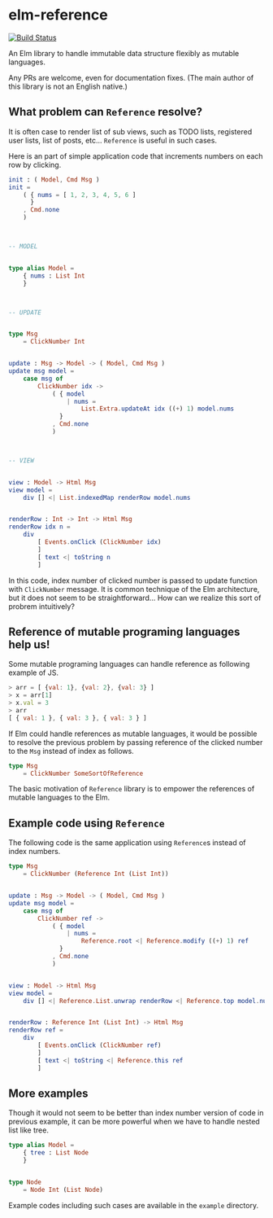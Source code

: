 # elm-reference

[![Build Status](https://travis-ci.org/arowM/elm-reference.svg?branch=master)](https://travis-ci.org/arowM/elm-reference)

An Elm library to handle immutable data structure flexibly as mutable languages.

Any PRs are welcome, even for documentation fixes.  (The main author of this library is not an English native.)

## What problem can `Reference` resolve?

It is often case to render list of sub views, such as TODO lists, registered user lists, list of posts, etc...
`Reference` is useful in such cases.

Here is an part of simple application code that increments numbers on each row by clicking.

```elm
init : ( Model, Cmd Msg )
init =
    ( { nums = [ 1, 2, 3, 4, 5, 6 ]
      }
    , Cmd.none
    )



-- MODEL


type alias Model =
    { nums : List Int
    }



-- UPDATE


type Msg
    = ClickNumber Int


update : Msg -> Model -> ( Model, Cmd Msg )
update msg model =
    case msg of
        ClickNumber idx ->
            ( { model
                | nums =
                    List.Extra.updateAt idx ((+) 1) model.nums
              }
            , Cmd.none
            )



-- VIEW


view : Model -> Html Msg
view model =
    div [] <| List.indexedMap renderRow model.nums


renderRow : Int -> Int -> Html Msg
renderRow idx n =
    div
        [ Events.onClick (ClickNumber idx)
        ]
        [ text <| toString n
        ]
```

In this code, index number of clicked number is passed to update function with `ClickNumber` message.
It is common technique of the Elm architecture, but it does not seem to be straightforward...
How can we realize this sort of probrem intuitively?

## Reference of mutable programing languages help us!

Some mutable programing languages can handle reference as following example of JS.

```js
> arr = [ {val: 1}, {val: 2}, {val: 3} ]
> x = arr[1]
> x.val = 3
> arr
[ { val: 1 }, { val: 3 }, { val: 3 } ]
```

If Elm could handle references as mutable languages, it would be possible to resolve the previous problem by passing reference of the clicked number to the `Msg` instead of index as follows.

```elm
type Msg
    = ClickNumber SomeSortOfReference
```

The basic motivation of `Reference` library is to empower the references of mutable languages to the Elm.

## Example code using `Reference`

The following code is the same application using `Reference`s instead of index numbers.

```elm
type Msg
    = ClickNumber (Reference Int (List Int))


update : Msg -> Model -> ( Model, Cmd Msg )
update msg model =
    case msg of
        ClickNumber ref ->
            ( { model
                | nums =
                    Reference.root <| Reference.modify ((+) 1) ref
              }
            , Cmd.none
            )


view : Model -> Html Msg
view model =
    div [] <| Reference.List.unwrap renderRow <| Reference.top model.nums


renderRow : Reference Int (List Int) -> Html Msg
renderRow ref =
    div
        [ Events.onClick (ClickNumber ref)
        ]
        [ text <| toString <| Reference.this ref
        ]
```

## More examples

Though it would not seem to be better than index number version of code in previous example,
it can be more powerful when we have to handle nested list like tree.

```elm
type alias Model =
    { tree : List Node
    }


type Node
    = Node Int (List Node)
```

Example codes including such cases are available in the `example` directory.
